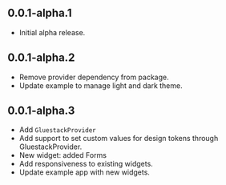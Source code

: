 ## 0.0.1-alpha.1

- Initial alpha release.

## 0.0.1-alpha.2

- Remove provider dependency from package.
- Update example to manage light and dark theme.

## 0.0.1-alpha.3

- Add `GluestackProvider`
- Add support to set custom values for design tokens through GluestackProvider.
- New widget: added Forms
- Add responsiveness to existing widgets.
- Update example app with new widgets.
